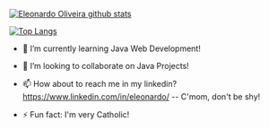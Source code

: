 [![Eleonardo Oliveira github stats](https://github-readme-stats.vercel.app/api?username=eleonardoro&show_icons=true&theme=dark&count_private=true&)](https://github.com/anuraghazra/github-readme-stats)

[![Top Langs](https://github-readme-stats.vercel.app/api/top-langs/?username=eleonardoro&theme=dark&layout=compact)](https://github.com/anuraghazra/github-readme-stats)


<!--
[![Eleonardo's wakatime stats](https://github-readme-stats.vercel.app/api/wakatime?username=eleonardoro)](https://github.com/anuraghazra/github-readme-stats)
-->

- 🌱 I’m currently learning Java Web Development!

- 👯 I’m looking to collaborate on Java Projects!

- 📫 How about to reach me in my linkedin? https://www.linkedin.com/in/eleonardo/ -- C'mom, don't be shy!

- ⚡ Fun fact: I'm very Catholic!
